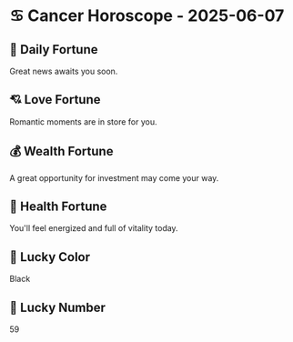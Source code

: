 # ♋ Cancer Horoscope - 2025-06-07

## 🎯 Daily Fortune

Great news awaits you soon.

## 💘 Love Fortune

Romantic moments are in store for you.

## 💰 Wealth Fortune

A great opportunity for investment may come your way.

## 🌱 Health Fortune

You'll feel energized and full of vitality today.

## 🎨 Lucky Color

Black

## 🔢 Lucky Number

59
